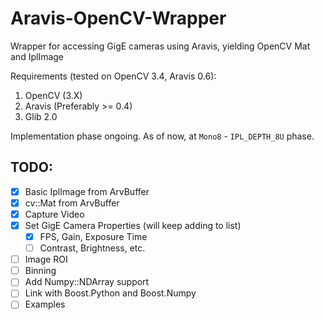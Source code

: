 # Aravis-OpenCV-Wrapper
Wrapper for accessing GigE cameras using Aravis, yielding OpenCV Mat and IplImage

Requirements (tested on OpenCV 3.4, Aravis 0.6):
1. OpenCV (3.X)
2. Aravis (Preferably >= 0.4) 
3. Glib 2.0

Implementation phase ongoing. As of now, at `Mono8` - `IPL_DEPTH_8U` phase.

## TODO:
- [x] Basic IplImage from ArvBuffer
- [x] cv::Mat from ArvBuffer
- [x] Capture Video
- [x] Set GigE Camera Properties (will keep adding to list)
    - [x] FPS, Gain, Exposure Time
    - [ ] Contrast, Brightness, etc.
- [ ] Image ROI 
- [ ] Binning
- [ ] Add Numpy::NDArray support
- [ ] Link with Boost.Python and Boost.Numpy
- [ ] Examples
